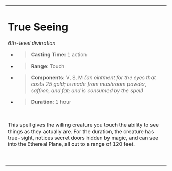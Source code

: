 <table><tbody><tr class="odd"><td><h1 id="true-seeing"><strong>True Seeing</strong></h1><p><em>6th-level divination</em></p><ul><li><blockquote><p><strong>Casting Time:</strong> 1 action</p></blockquote></li><li><blockquote><p><strong>Range</strong>: Touch</p></blockquote></li><li><blockquote><p><strong>Components</strong>: V, S, M <em>(an ointment for the eyes that costs 25 gold; is made from mushroom powder, saffron, and fat; and is consumed by the spell)</em></p></blockquote></li><li><blockquote><p><strong>Duration</strong>: 1 hour</p></blockquote></li></ul><p> </p><p>This spell gives the willing creature you touch the ability to see things as they actually are. For the duration, the creature has true-sight, notices secret doors hidden by magic, and can see into the Ethereal Plane, all out to a range of 120 feet.</p><p> </p></td></tr></tbody></table>